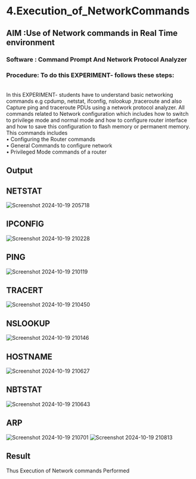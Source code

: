 # 4.Execution_of_NetworkCommands
## AIM :Use of Network commands in Real Time environment
### Software : Command Prompt And Network Protocol Analyzer
### Procedure: To do this EXPERIMENT- follows these steps:
<BR> In this EXPERIMENT- students have to understand basic networking commands e.g cpdump, netstat, ifconfig, nslookup ,traceroute and also Capture ping and traceroute PDUs using a network protocol analyzer. All commands related to Network configuration which includes how to switch to privilege mode and normal mode and how to configure router interface and how to save this configuration to flash memory or permanent memory.
This commands includes
<BR>
• Configuring the Router commands
<BR>
• General Commands to configure network
<BR>
• Privileged Mode commands of a router 
## Output
## NETSTAT
![Screenshot 2024-10-19 205718](https://github.com/user-attachments/assets/319707aa-6826-4624-b064-16fe84a5606a)
## IPCONFIG
![Screenshot 2024-10-19 210228](https://github.com/user-attachments/assets/2699d53c-d133-4a80-b6d6-f9ee9931ed3d)
## PING
![Screenshot 2024-10-19 210119](https://github.com/user-attachments/assets/c7fb00e2-3cad-47e8-b1c1-f83dd2e3cb92)
## TRACERT
![Screenshot 2024-10-19 210450](https://github.com/user-attachments/assets/978de967-a464-4b25-8f6b-3e0ba3108ecf)
## NSLOOKUP
![Screenshot 2024-10-19 210146](https://github.com/user-attachments/assets/27442a2f-8142-435d-b6d7-519108f4ca7b)
## HOSTNAME
![Screenshot 2024-10-19 210627](https://github.com/user-attachments/assets/7b52b169-cbe8-4b05-8acb-274f2c1566b5)
## NBTSTAT
![Screenshot 2024-10-19 210643](https://github.com/user-attachments/assets/99653a10-3ff7-41da-a3cd-074fec878fc7)
## ARP
![Screenshot 2024-10-19 210701](https://github.com/user-attachments/assets/98cd8d15-23a4-42da-93a1-4cb0c3714028)
![Screenshot 2024-10-19 210813](https://github.com/user-attachments/assets/9563669c-9e93-469d-a129-13ab5cc9b924)
## Result
Thus Execution of Network commands Performed 
